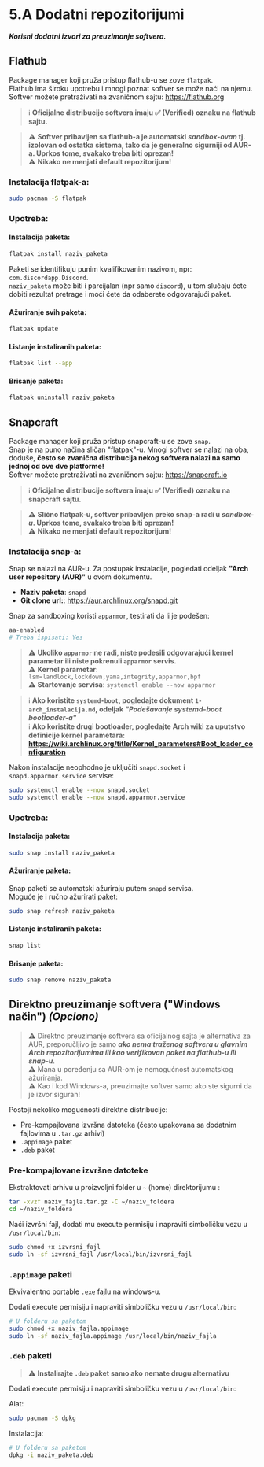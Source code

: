 # 5.A Dodatni repozitorijumi
***Korisni dodatni izvori za preuzimanje softvera.***

## Flathub
Package manager koji pruža pristup flathub-u se zove `flatpak`.  
Flathub ima široku upotrebu i mnogi poznat softver se može naći na njemu.  
Softver možete pretraživati na zvaničnom sajtu: https://flathub.org

> ℹ️ **Oficijalne distribucije softvera imaju ✅ (Verified) oznaku na flathub sajtu.**

> ⚠️ **Softver pribavljen sa flathub-a je automatski *sandbox-ovan* tj. izolovan od ostatka sistema, tako da je generalno sigurniji od AUR-a. Uprkos tome, svakako treba biti oprezan!**    
> ⚠️ **Nikako ne menjati default repozitorijum!**  

  

### Instalacija flatpak-a:
```sh
sudo pacman -S flatpak
```

### Upotreba:
#### Instalacija paketa:
```sh
flatpak install naziv_paketa
```
Paketi se identifikuju punim kvalifikovanim nazivom, npr: `com.discordapp.Discord`.  
`naziv_paketa` može biti i parcijalan (npr samo `discord`), u tom slučaju ćete dobiti rezultat pretrage i moći ćete da odaberete odgovarajući paket.

#### Ažuriranje svih paketa:
```sh
flatpak update
```

#### Listanje instaliranih paketa:
```sh
flatpak list --app
```

#### Brisanje paketa:
```sh
flatpak uninstall naziv_paketa
```

## Snapcraft
Package manager koji pruža pristup snapcraft-u se zove `snap`.  
Snap je na puno načina sličan "flatpak"-u. Mnogi softver se nalazi na oba, doduše, **često se zvanična distribucija nekog softvera nalazi na samo jednoj od ove dve platforme!**  
Softver možete pretraživati na zvaničnom sajtu: https://snapcraft.io

> ℹ️ **Oficijalne distribucije softvera imaju ✅ (Verified) oznaku na snapcraft sajtu.**

> ⚠️ **Slično flatpak-u, softver pribavljen preko snap-a radi u *sandbox-u*. Uprkos tome, svakako treba biti oprezan!**  
> ⚠️ **Nikako ne menjati default repozitorijum!**  

  

### Instalacija snap-a:
Snap se nalazi na AUR-u. Za postupak instalacije, pogledati odeljak **"Arch user repository (AUR)"** u ovom dokumentu.

- **Naziv paketa**: `snapd`
- **Git clone url:**: https://aur.archlinux.org/snapd.git

Snap za sandboxing koristi `apparmor`, testirati da li je podešen:
```sh
aa-enabled
# Treba ispisati: Yes
```

> ⚠️ **Ukoliko `apparmor` ne radi, niste podesili odgovarajući kernel parametar ili niste pokrenuli `apparmor` servis.**  
> ⚠️ **Kernel parametar**: `lsm=landlock,lockdown,yama,integrity,apparmor,bpf`  
> ⚠️ **Startovanje servisa**: `systemctl enable --now apparmor`

> ℹ️ **Ako koristite `systemd-boot`, pogledajte dokument `1-arch_instalacija.md`, odeljak *"Podešavanje systemd-boot bootloader-a"***  
> ℹ️ **Ako koristite drugi bootloader, pogledajte Arch wiki za uputstvo definicije kernel parametara: https://wiki.archlinux.org/title/Kernel_parameters#Boot_loader_configuration**

Nakon instalacije neophodno je uključiti `snapd.socket` i `snapd.apparmor.service` servise:
```sh
sudo systemctl enable --now snapd.socket
sudo systemctl enable --now snapd.apparmor.service
```


### Upotreba:
#### Instalacija paketa:
```sh
sudo snap install naziv_paketa
```

#### Ažuriranje paketa:
Snap paketi se automatski ažuriraju putem `snapd` servisa.  
Moguće je i ručno ažurirati paket:  
```sh
sudo snap refresh naziv_paketa
```

#### Listanje instaliranih paketa:
```sh
snap list
```

#### Brisanje paketa:
```sh
sudo snap remove naziv_paketa
```

## Direktno preuzimanje softvera ("Windows način") *(Opciono)*
> ⚠️ Direktno preuzimanje softvera sa oficijalnog sajta je alternativa za AUR, preporučljivo je samo ***ako nema traženog softvera u glavnim Arch repozitorijumima ili kao verifikovan paket na flathub-u ili snap-u***.  
> ⚠️ Mana u poređenju sa AUR-om je nemogućnost automatskog ažuriranja.  
> ⚠️ Kao i kod Windows-a, preuzimajte softver samo ako ste sigurni da je izvor siguran!

Postoji nekoliko mogućnosti direktne distribucije:
- Pre-kompajlovana izvršna datoteka (često upakovana sa dodatnim fajlovima u `.tar.gz` arhivi)
- `.appimage` paket
- `.deb` paket

### Pre-kompajlovane izvršne datoteke

Ekstraktovati arhivu u proizvoljni folder u `~` (home) direktorijumu :
```sh
tar -xvzf naziv_fajla.tar.gz -C ~/naziv_foldera
cd ~/naziv_foldera
```

Naći izvršni fajl, dodati mu execute permisiju i napraviti simboličku vezu u `/usr/local/bin`:
```sh
sudo chmod +x izvrsni_fajl
sudo ln -sf izvrsni_fajl /usr/local/bin/izvrsni_fajl
```

### `.appimage` paketi

Ekvivalentno portable `.exe` fajlu na windows-u.

Dodati execute permisiju i napraviti simboličku vezu u `/usr/local/bin`:
```sh
# U folderu sa paketom
sudo chmod +x naziv_fajla.appimage
sudo ln -sf naziv_fajla.appimage /usr/local/bin/naziv_fajla
```


### `.deb` paketi

> ⚠️ **Instalirajte `.deb` paket samo ako nemate drugu alternativu**

Dodati execute permisiju i napraviti simboličku vezu u `/usr/local/bin`:

Alat:
```sh
sudo pacman -S dpkg
```

Instalacija:
```sh
# U folderu sa paketom
dpkg -i naziv_paketa.deb
```
